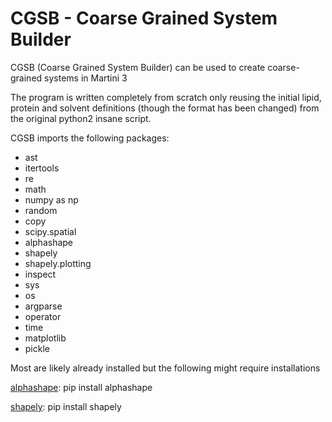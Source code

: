 # CGSB - Coarse Grained System Builder
CGSB (Coarse Grained System Builder) can be used to create coarse-grained systems in Martini 3

The program is written completely from scratch only reusing the initial lipid, protein and solvent definitions (though the format has been changed) from the original python2 insane script.

CGSB imports the following packages:
- ast
- itertools
- re
- math
- numpy as np
- random
- copy
- scipy.spatial
- alphashape
- shapely
- shapely.plotting
- inspect
- sys
- os
- argparse
- operator
- time
- matplotlib
- pickle

Most are likely already installed but the following might require installations

[alphashape](https://pypi.org/project/alphashape/ ): pip install alphashape

[shapely](https://pypi.org/project/shapely/): pip install shapely


